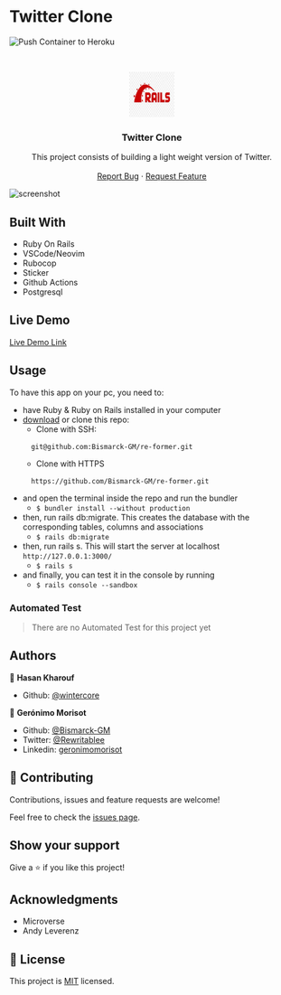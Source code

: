 # Twitter Clone

![Push Container to Heroku](https://github.com/Bismarck-GM/re-former/workflows/Deploy%20to%20Heroku/badge.svg?branch=development)

<br />
<p align="center">
  <a href="https://github.com/Bismarck-GM/re-former">
    <img src="rails-image.jpg" alt="Logo" width="80" height="80">
  </a>

  <h3 align="center">Twitter Clone</h3>

  <p align="center">
    This project consists of building a light weight version of Twitter.
    <br />
    <br />
    <a href="https://github.com/Bismarck-GM/re-former/issues">Report Bug</a>
    ·
    <a href="https://github.com/Bismarck-GM/re-former/issues">Request Feature</a>
  </p>
</p>

![screenshot](./demo.gif)

## Built With

- Ruby On Rails
- VSCode/Neovim
- Rubocop 
- Sticker
- Github Actions
- Postgresql

## Live Demo

[Live Demo Link](https://naked-micro-reddit.herokuapp.com/)


<!-- INSTALLATION -->
## Usage

To have this app on your pc, you need to:
* have Ruby & Ruby on Rails installed in your computer
* [download](https://github.com/Bismarck-GM/re-former/archive/development.zip) or clone this repo:
  - Clone with SSH:
  ```
    git@github.com:Bismarck-GM/re-former.git
  ```
  - Clone with HTTPS
  ```
    https://github.com/Bismarck-GM/re-former.git
  ```
* and open the terminal inside the repo and run the bundler
  - ```$ bundler install --without production```
* then, run rails db:migrate. This creates the database with the corresponding tables, columns and associations
  - ```$ rails db:migrate```
* then, run rails s. This will start the server at localhost `http://127.0.0.1:3000/`
  - ```$ rails s```
* and finally, you can test it in the console by running
  - ```$ rails console --sandbox```
  
<!-- AUTOMATED TEST -->
### Automated Test

> There are no Automated Test for this project yet

## Authors

👤 **Hasan Kharouf**

- Github: [@wintercore](https://github.com/wintercore)


👤 **Gerónimo Morisot**

- Github: [@Bismarck-GM](https://github.com/Bismarck-GM)
- Twitter: [@Rewritablee](https://twitter.com/Rewritablee)
- Linkedin: [geronimomorisot](https://linkedin.com/in/geronimomorisot)

## 🤝 Contributing

Contributions, issues and feature requests are welcome!

Feel free to check the [issues page](issues/).

## Show your support

Give a ⭐️ if you like this project!

## Acknowledgments

- Microverse
- Andy Leverenz


## 📝 License

This project is [MIT](lic.url) licensed.
